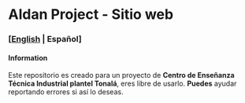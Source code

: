 # Aldan Project - Sitio web

### [[English](README.md) | Español]

#### Information
Este repositorio es creado para un proyecto de **Centro de Enseñanza Técnica Industrial plantel Tonalá**, eres libre de usarlo. **Puedes** ayudar reportando errores si así lo deseas.
